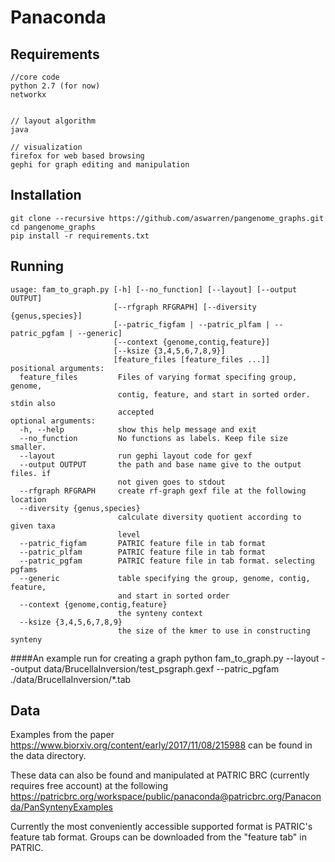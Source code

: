 
# Panaconda


## Requirements

```
//core code
python 2.7 (for now)
networkx


// layout algorithm
java

// visualization
firefox for web based browsing
gephi for graph editing and manipulation
```


## Installation

```
git clone --recursive https://github.com/aswarren/pangenome_graphs.git
cd pangenome_graphs
pip install -r requirements.txt
```


## Running

```
usage: fam_to_graph.py [-h] [--no_function] [--layout] [--output OUTPUT]  
                       [--rfgraph RFGRAPH] [--diversity {genus,species}]  
                       [--patric_figfam | --patric_plfam | --patric_pgfam | --generic]  
                       [--context {genome,contig,feature}]  
                       [--ksize {3,4,5,6,7,8,9}]  
                       [feature_files [feature_files ...]]  
positional arguments:  
  feature_files         Files of varying format specifing group, genome,  
                        contig, feature, and start in sorted order. stdin also  
                        accepted  
optional arguments:  
  -h, --help            show this help message and exit  
  --no_function         No functions as labels. Keep file size smaller.  
  --layout              run gephi layout code for gexf  
  --output OUTPUT       the path and base name give to the output files. if  
                        not given goes to stdout  
  --rfgraph RFGRAPH     create rf-graph gexf file at the following location  
  --diversity {genus,species}  
                        calculate diversity quotient according to given taxa  
                        level  
  --patric_figfam       PATRIC feature file in tab format  
  --patric_plfam        PATRIC feature file in tab format  
  --patric_pgfam        PATRIC feature file in tab format. selecting pgfams  
  --generic             table specifying the group, genome, contig, feature,  
                        and start in sorted order  
  --context {genome,contig,feature}  
                        the synteny context  
  --ksize {3,4,5,6,7,8,9}  
                        the size of the kmer to use in constructing synteny  

```
####An example run for creating a graph
python fam_to_graph.py --layout --output data/BrucellaInversion/test_psgraph.gexf --patric_pgfam ./data/BrucellaInversion/*.tab

## Data

Examples from the paper https://www.biorxiv.org/content/early/2017/11/08/215988
can be found in the data directory.

These data can also be found and manipulated at PATRIC BRC (currently requires free account) at the following 
https://patricbrc.org/workspace/public/panaconda@patricbrc.org/Panaconda/PanSyntenyExamples

Currently the most conveniently accessible supported format is PATRIC's feature tab format.
Groups can be downloaded from the "feature tab" in PATRIC.  


